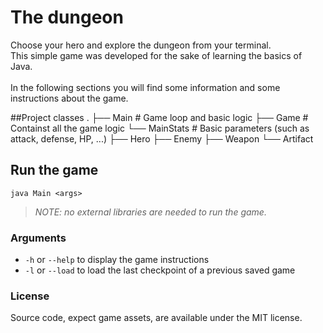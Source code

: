 # The dungeon
 Choose your hero and explore the dungeon from your terminal.<br/>
 This simple game was developed for the sake of learning the basics of Java.<br/><br/>
 In the following sections you will find some information and some instructions about the game.

##Project classes
    .
    ├── Main                # Game loop and basic logic
    ├── Game                # Containst all the game logic
    └── MainStats           # Basic parameters (such as attack, defense, HP, ...)
        ├── Hero
        ├── Enemy
        ├── Weapon
        └── Artifact

## Run the game
`java Main <args>`
> *NOTE: no external libraries are needed to run the game.*

### Arguments
- `-h` or `--help` to display the game instructions
- `-l` or `--load` to load the last checkpoint of a previous saved game

### License
Source code, expect game assets, are available under the MIT license.